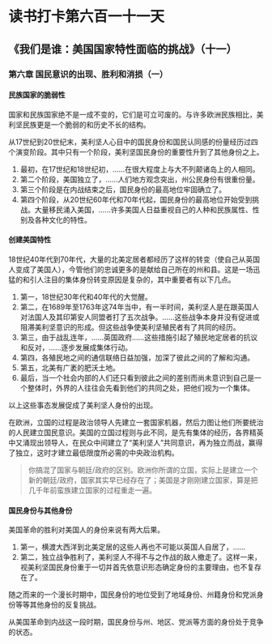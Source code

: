 # 读书打卡第六百一十一天
## 《我们是谁：美国国家特性面临的挑战》（十一）
### 第六章 国民意识的出现、胜利和消损（一）
#### 民族国家的脆弱性

国家和民族国家绝不是一成不变的，它们是可立可废的。与许多欧洲民族相比，美利坚民族更是一个脆弱的和历史不长的结构。

从17世纪到20世纪末，美利坚人心目中的国民身份和国民认同感的份量经历过四个演变阶段。其中只有一个阶段，美利坚国民身份的重要性升到了其他身份之上。
1. 最初，在17世纪和18世纪初，……在很大程度上与大不列颠诸岛上的人相同。
2. 第二个阶段，美国独立了，……人们地方观念突出，州公民身份有很重份量。
3. 第三个阶段是在内战结束之后，国民身份的最高地位牢固确立了。
4. 第四个阶段，从20世纪60年代和70年代起，国民身份的最高地位开始受到挑战。大量移民涌入美国，……许多美国人日益重视自己的人种和民族属性、性别及各种文化的特性。

#### 创建美国特性

18世纪40年代到70年代，大量的北美定居者都经历了这样的转变（使自己从英国人变成了美国人），今管他们的忠诚更多的是献给自己所在的州和县。这是一场迅猛的和引人注目的集体身份转变原因是复杂的，其中重要者有以下几点。
1. 第一，18世纪30年代和40年代的大觉醒。
2. 第二，在1689年至1763年这74年当中，有一半时间，美利坚人是在跟英国人对法国人及其印第安人同盟者打了五次战争。……这些战争本身并没有促进或阻滞美利坚意识的形成。但这些战争使美利坚殖民者有了共同的经历。
3. 第三，由于战乱连年，……英国政府……这些措施引起了殖民地定居者的抗议和反对，……逐步发展成集体行动。
4. 第四，各殖民地之间的通信联络日益加强，加深了彼此之间的了解和沟通。
5. 第五，北美有广袤的肥沃土地。
6. 最后，当一个社会内部的人们还只看到彼此之间的差别而尚未意识到自己是一个整体时，外界的人往往会先看到他们的共同之处，把他们视为一个集体。

以上这些事态发展促成了美利坚人身份的出现。

在欧洲，立国的过程是政治领导人先建立一套国家机器，然后力图让他们所要统治的人民建立国民意识。美国的立国过程则与此不同，是先有集体的经历，各界精英中又涌现出领导人，在民众中间建立了“美利坚人”共同意识，再为独立而战，赢得了独立，这时才建立最低限度所必需的中央政治机构。
> 你搞混了国家与朝廷/政府的区别。欧洲你所谓的立国，实际上是建立一个新的朝廷/政府，国家其实早已经存在了；美国是才刚刚建立国家，算是把几千年前蛮族建立国家的过程重走一遍。

#### 国民身份与其他身份

美国革命的胜利对美国人的身份来说有两大后果。
1. 第一，横渡大西洋到北美定居的这些人再也不可能以英国人自居了，……
2. 第二，独立战争胜利了，美利坚人不得不与之作战的敌人撤走了。这样一来，视美利坚国民身份重于一切并首先依意识形态确定身份的主要理由，也不复存在了。

随之而来的一个漫长时期中，国民身份的地位受到了地域身份、州籍身份和党派身份等等其他身份的反复挑战。

从美国革命到内战这一段时期，国民身份与州、地区、党派等方面的身份处于竞争的状态。